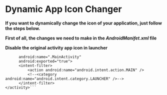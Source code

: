 ﻿# Dynamic App Icon Changer

**If you want to dynamically change the icon of your application, just follow the steps below.**


**First of all, the changes we need to make in the _AndroidManifet.xml_ file**

**Disable the original activity app icon in launcher**

   ```<activity
         android:name=".MainActivity"
         android:exported="true">
         <intent-filter>
             <action android:name="android.intent.action.MAIN" />
             <!--<category android:name="android.intent.category.LAUNCHER" />-->
         </intent-filter>
   </activity>```

